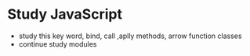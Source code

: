 # Study JavaScript
  - study this key word, bind, call ,aplly methods, arrow function classes
  - continue study modules